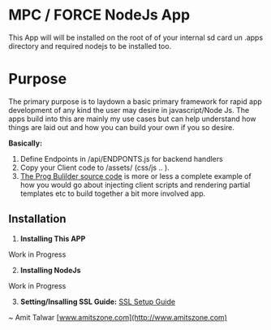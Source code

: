 # MPC / FORCE NodeJs App

This App will will be installed on the root of of your internal sd card un .apps directory and required nodejs to be installed too.

# Purpose

The primary purpose is to laydown a basic primary framework for rapid app development of any kind the user may desire in javascript/Node Js.
The apps build into this are mainly my use cases but can help understand how things are laid out and how you can build your own if you so desire.

**Basically:**

1. Define Endpoints in /api/ENDPONTS.js for backend handlers
2. Copy your Client code to /assets/ (css/js .. ).
3. [The Prog Bulilder source code](https://github.com/intelliriffer/mpc-node-app/blob/master/.apps/api/endpoints/pbuilder.js) is more or less a complete example of how you would go about injecting client scripts and rendering partial templates etc to build together a bit more involved app.

## Installation

1.  **Installing This APP**

Work in Progress

2.  **Installing NodeJs**

Work in Progress

3.  **Setting/Insalling SSL Guide:** [SSL Setup Guide](README-SSL.md)

~ Amit Talwar
[www.amitszone.com](http://www.amitszone.com)
